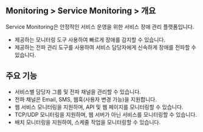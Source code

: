 ## Monitoring > Service Monitoring > 개요

Service Monitoring은 안정적인 서비스 운영을 위한 서비스 장애 관리 플랫폼입니다. 
- 제공하는 모니터링 도구 사용하여 빠르게 장애를 감지할 수 있습니다.
- 제공하는 전파 관리 도구를 사용하여 서비스 담당자에게 신속하게 장애를 전파할 수 있습니다.

## 주요 기능
- 서비스별 담당자 그룹 및 전파 채널을 관리할 수 있습니다.
- 전파 채널은 Email, SMS, 웹훅(사용자 변경 가능)을 지원합니다.
- 웹 서비스 모니터링을 지원하며, API 및 웹 페이지를 모니터링할 수 있습니다.
- TCP/UDP 모니터링을 지원하며, 웹 서버가 아닌 서비스를 모니터링할 수 있습니다.
- 배치 모니터링을 지원하여, 스케줄 작업을 모니터링할 수 있습니다.